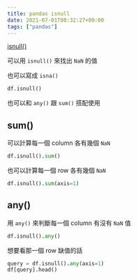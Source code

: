 ```yaml
---
title: pandas isnull
date: 2021-07-01T00:32:27+09:00
tags: ["pandas"]
---
```

[isnull()](https://pandas.pydata.org/pandas-docs/stable/reference/api/pandas.DataFrame.isnull.html)

可以用 `isnull()` 來找出 `NaN` 的值

也可以寫成 `isna()`

```python
df.isnull()
```

也可以和 `any()` 跟 `sum()` 搭配使用

## sum()

可以計算每一個 column 各有幾個 `NaN`

```python
df.isnull().sum()
```

也可以計算每一個 row 各有幾個 `NaN`

```python
df.isnull().sum(axis=1)
```

## any()

用 `any()` 來判斷每一個 column 有沒有 `NaN` 值

```python
df.isnull().any()
```

想要看那一個 row 缺值的話

```python
query = df.isnull().any(axis=1)
df[query].head()
```

